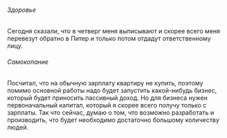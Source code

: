 ###### Здоровье 
Сегодня сказали, что в четверг меня выписывают и скорее всего меня перевезут обратно в Питер и только потом отдадут ответственному лицу. 
###### Самокопание
Посчитал, что на обычную зарплату квартиру не купить, поэтому помимо основной работы надо будет запустить какой-нибудь бизнес, который будет приносить пассивный доход. Но для бизнеса нужен первоначальный капитал, который я скорее всего получу только с зарплаты. Так что сейчас, думаю о том, что возможно разработать и производить, что будет необходимо достаточно большому количеству людей.